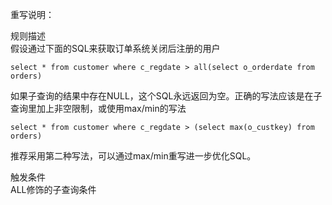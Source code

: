 重写说明：

规则描述  
假设通过下面的SQL来获取订单系统关闭后注册的用户
```
select * from customer where c_regdate > all(select o_orderdate from orders)
```
如果子查询的结果中存在NULL，这个SQL永远返回为空。正确的写法应该是在子查询里加上非空限制，或使用max/min的写法
```
select * from customer where c_regdate > (select max(o_custkey) from orders)
```
推荐采用第二种写法，可以通过max/min重写进一步优化SQL。

触发条件  
ALL修饰的子查询条件
